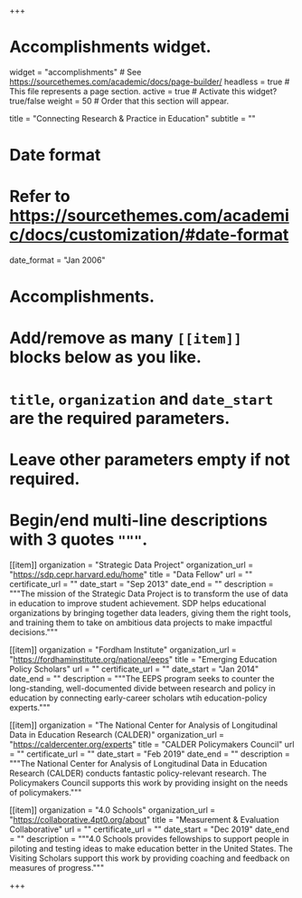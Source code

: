 +++
# Accomplishments widget.
widget = "accomplishments"  # See https://sourcethemes.com/academic/docs/page-builder/
headless = true  # This file represents a page section.
active = true  # Activate this widget? true/false
weight = 50  # Order that this section will appear.

title = "Connecting Research & Practice in Education"
subtitle = ""

# Date format
#   Refer to https://sourcethemes.com/academic/docs/customization/#date-format
date_format = "Jan 2006"

# Accomplishments.
#   Add/remove as many `[[item]]` blocks below as you like.
#   `title`, `organization` and `date_start` are the required parameters.
#   Leave other parameters empty if not required.
#   Begin/end multi-line descriptions with 3 quotes `"""`.

[[item]]
  organization = "Strategic Data Project"
  organization_url = "https://sdp.cepr.harvard.edu/home"
  title = "Data Fellow"
  url = ""
  certificate_url = ""
  date_start = "Sep 2013"
  date_end = ""
  description = """The mission of the Strategic Data Project is to transform the use of data in education to improve student achievement. SDP helps educational organizations by bringing together data leaders, giving them the right tools, and training them to take on ambitious data projects to make impactful decisions."""

[[item]]
  organization = "Fordham Institute"
  organization_url = "https://fordhaminstitute.org/national/eeps"
  title = "Emerging Education Policy Scholars"
  url = ""
  certificate_url = ""
  date_start = "Jan 2014"
  date_end = ""
  description = """The EEPS program seeks to counter the long-standing, well-documented divide between research and policy in education by connecting early-career scholars wtih education-policy experts."""
  
[[item]]
  organization = "The National Center for Analysis of Longitudinal Data in Education Research (CALDER)"
  organization_url = "https://caldercenter.org/experts"
  title = "CALDER Policymakers Council"
  url = ""
  certificate_url = ""
  date_start = "Feb 2019"
  date_end = ""
  description = """The National Center for Analysis of Longitudinal Data in Education Research (CALDER) conducts fantastic policy-relevant research. The Policymakers Council supports this work by providing insight on the needs of policymakers."""
  
  [[item]]
  organization = "4.0 Schools"
  organization_url = "https://collaborative.4pt0.org/about"
  title = "Measurement & Evaluation Collaborative"
  url = ""
  certificate_url = ""
  date_start = "Dec 2019"
  date_end = ""
  description = """4.0 Schools provides fellowships to support people in piloting and testing ideas to make education better in the United States. The Visiting Scholars support this work by providing coaching and feedback on measures of progress."""


+++
